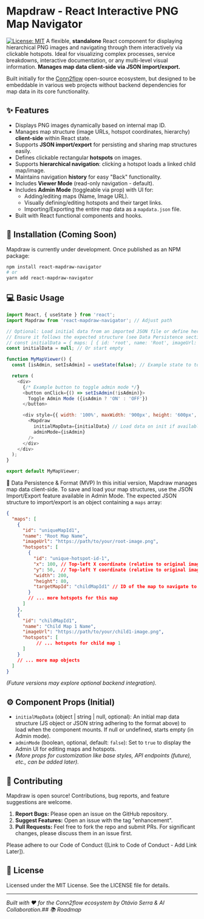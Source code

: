 # Mapdraw - React Interactive PNG Map Navigator

[![License: MIT](https://img.shields.io/badge/License-MIT-yellow.svg)](https://opensource.org/licenses/MIT)
A flexible, **standalone** React component for displaying hierarchical PNG images and navigating through them interactively via clickable hotspots. Ideal for visualizing complex processes, service breakdowns, interactive documentation, or any multi-level visual information. **Manages map data client-side via JSON import/export.**

Built initially for the [Conn2flow](https://conn2flow.com) open-source ecosystem, but designed to be embeddable in various web projects without backend dependencies for map data in its core functionality.

## ✨ Features

* Displays PNG images dynamically based on internal map ID.
* Manages map structure (image URLs, hotspot coordinates, hierarchy) **client-side** within React state.
* Supports **JSON import/export** for persisting and sharing map structures easily.
* Defines clickable rectangular **hotspots** on images.
* Supports **hierarchical navigation**: clicking a hotspot loads a linked child map/image.
* Maintains navigation **history** for easy "Back" functionality.
* Includes **Viewer Mode** (read-only navigation - default).
* Includes **Admin Mode** (toggleable via prop) with UI for:
    * Adding/editing maps (Name, Image URL).
    * Visually defining/editing hotspots and their target links.
    * Importing/Exporting the entire map data as a `mapdata.json` file.
* Built with React functional components and hooks.

## 🚀 Installation (Coming Soon)

Mapdraw is currently under development. Once published as an NPM package:

```bash
npm install react-mapdraw-navigator
# or
yarn add react-mapdraw-navigator
```
## 💻 Basic Usage

```javascript
import React, { useState } from 'react';
import Mapdraw from 'react-mapdraw-navigator'; // Adjust path

// Optional: Load initial data from an imported JSON file or define here
// Ensure it follows the expected structure (see Data Persistence section)
// const initialData = { maps: [ { id: 'root', name: 'Root', imageUrl: '...', hotspots: [...] }, ... ] };
const initialData = null; // Or start empty

function MyMapViewer() {
  const [isAdmin, setIsAdmin] = useState(false); // Example state to toggle admin mode

  return (
    <div>
      {/* Example button to toggle admin mode */}
      <button onClick={() => setIsAdmin(!isAdmin)}>
        Toggle Admin Mode ({isAdmin ? 'ON' : 'OFF'})
      </button>

      <div style={{ width: '100%', maxWidth: '900px', height: '600px', margin: 'auto', border: '1px solid #eee', position: 'relative' /* Needed for potential overlays */ }}>
        <Mapdraw
          initialMapData={initialData} // Load data on init if available
          adminMode={isAdmin}
        />
      </div>
    </div>
  );
}

export default MyMapViewer;
```

💾 Data Persistence & Format (MVP)
In this initial version, Mapdraw manages map data client-side. To save and load your map structures, use the JSON Import/Export feature available in Admin Mode. The expected JSON structure to import/export is an object containing a `maps` array:

```json
{
  "maps": [
    {
      "id": "uniqueMapId1",
      "name": "Root Map Name",
      "imageUrl": "https://path/to/your/root-image.png",
      "hotspots": [
        {
          "id": "unique-hotspot-id-1",
          "x": 100, // Top-left X coordinate (relative to original image width)
          "y": 50,  // Top-left Y coordinate (relative to original image height)
          "width": 200,
          "height": 80,
          "targetMapId": "childMapId1" // ID of the map to navigate to
        }
        // ... more hotspots for this map
      ]
    },
    {
      "id": "childMapId1",
      "name": "Child Map 1 Name",
      "imageUrl": "https://path/to/your/child1-image.png",
      "hotspots": [
           // ... hotspots for child map 1
      ]
    }
    // ... more map objects
  ]
}
```

*(Future versions may explore optional backend integration).*

## ⚙️ Component Props (Initial)

* `initialMapData` (object | string | null, optional): An initial map data structure (JS object or JSON string adhering to the format above) to load when the component mounts. If null or undefined, starts empty (in Admin mode).
* `adminMode` (boolean, optional, default: `false`): Set to `true` to display the Admin UI for editing maps and hotspots.
* *(More props for customization like base styles, API endpoints (future), etc., can be added later).*

## 🤝 Contributing

Mapdraw is open source! Contributions, bug reports, and feature suggestions are welcome.

1. **Report Bugs:** Please open an issue on the GitHub repository.
2. **Suggest Features:** Open an issue with the tag "enhancement".
3. **Pull Requests:** Feel free to fork the repo and submit PRs. For significant changes, please discuss them in an issue first.

Please adhere to our Code of Conduct ([Link to Code of Conduct - Add Link Later]).

## 📄 License

Licensed under the MIT License. See the LICENSE file for details.

---

*Built with ❤️ for the Conn2flow ecosystem by Otávio Serra & AI Collaboration.## 📚 Roadmap*